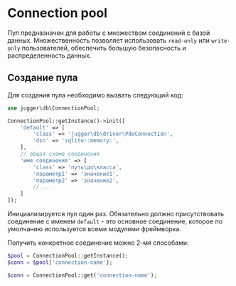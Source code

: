 # Connection pool

Пул предназначен для работы с множеством соединений с базой данных. Множественность позволяет использовать `read-only` или `write-only` пользователей, обеспечить большую безопасность и распределенность данных.

## Создание пула

Для создания пула необходимо вызвать следующий код:

```php
use jugger\db\ConnectionPool;

ConnectionPool::getInstance()->init([
    'default' => [
        'class' => 'jugger\db\driver\PdoConnection',
        'dsn' => 'sqlite::memory:',
    ],
    // общая схема соединения
    'имя соединения' => [
        'class' => 'путь\до\класса',
        'параметр1' => 'значение1',
        'параметр2' => 'значение2',
        // ...
    ]
]);
```

Инициализируется пул один раз. Обязательно должно присутствовать соединение с именем `default` - это основное соединение, которое по умолчанию используется всеми модулями фреймворка.

Получить конкретное соединение можно 2-мя способами:
```php
$pool = ConnectionPool::getInstance();
$conn = $pool['connection-name'];

$conn = ConnectionPool::get('connection-name');
```
